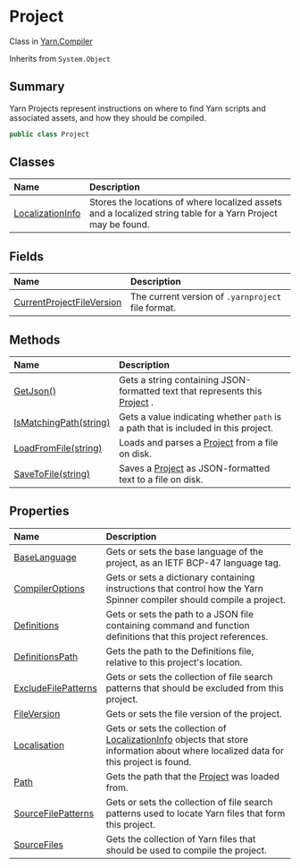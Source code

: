 # Project

Class in [Yarn.Compiler](/api/csharp/yarn.compiler.md)

Inherits from `System.Object`

## Summary


Yarn Projects represent instructions on where to find Yarn scripts and
associated assets, and how they should be compiled.


```csharp
public class Project
```

## Classes

|Name|Description|
|:---|:---|
|[LocalizationInfo](/api/csharp/yarn.compiler.project.localizationinfo.md)|Stores the locations of where localized assets and a localized string table for a Yarn Project may be found.|

## Fields

|Name|Description|
|:---|:---|
|[CurrentProjectFileVersion](/api/csharp/yarn.compiler.project.currentprojectfileversion.md)|The current version of  <code>.yarnproject</code>  file format.|

## Methods

|Name|Description|
|:---|:---|
|[GetJson()](/api/csharp/yarn.compiler.project.getjson.md)|Gets a string containing JSON-formatted text that represents this <a href="yarn.compiler.project.md">Project</a> .|
|[IsMatchingPath(string)](/api/csharp/yarn.compiler.project.ismatchingpath.md)|Gets a value indicating whether  <code>path</code>  is a path that is included in this project.|
|[LoadFromFile(string)](/api/csharp/yarn.compiler.project.loadfromfile.md)|Loads and parses a  <a href="yarn.compiler.project.md">Project</a>  from a file on disk.|
|[SaveToFile(string)](/api/csharp/yarn.compiler.project.savetofile.md)|Saves a  <a href="yarn.compiler.project.md">Project</a>  as JSON-formatted text to a file on disk.|

## Properties

|Name|Description|
|:---|:---|
|[BaseLanguage](/api/csharp/yarn.compiler.project.baselanguage.md)|Gets or sets the base language of the project, as an IETF BCP-47 language tag.|
|[CompilerOptions](/api/csharp/yarn.compiler.project.compileroptions.md)|Gets or sets a dictionary containing instructions that control how the Yarn Spinner compiler should compile a project.|
|[Definitions](/api/csharp/yarn.compiler.project.definitions.md)|Gets or sets the path to a JSON file containing command and function definitions that this project references.|
|[DefinitionsPath](/api/csharp/yarn.compiler.project.definitionspath.md)|Gets the path to the Definitions file, relative to this project's location.|
|[ExcludeFilePatterns](/api/csharp/yarn.compiler.project.excludefilepatterns.md)|Gets or sets the collection of file search patterns that should be excluded from this project.|
|[FileVersion](/api/csharp/yarn.compiler.project.fileversion.md)|Gets or sets the file version of the project.|
|[Localisation](/api/csharp/yarn.compiler.project.localisation.md)|Gets or sets the collection of  <a href="yarn.compiler.project.localizationinfo.md">LocalizationInfo</a>  objects that store information about where localized data for this project is found.|
|[Path](/api/csharp/yarn.compiler.project.path.md)|Gets the path that the  <a href="yarn.compiler.project.md">Project</a>  was loaded from.|
|[SourceFilePatterns](/api/csharp/yarn.compiler.project.sourcefilepatterns.md)|Gets or sets the collection of file search patterns used to locate Yarn files that form this project.|
|[SourceFiles](/api/csharp/yarn.compiler.project.sourcefiles.md)|Gets the collection of Yarn files that should be used to compile the project.|

